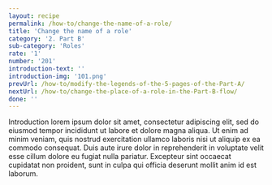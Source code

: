 ```yaml
---
layout: recipe
permalink: /how-to/change-the-name-of-a-role/
title: 'Change the name of a role'
category: '2. Part B'
sub-category: 'Roles'
rate: '1'
number: '201'
introduction-text: ''
introduction-img: '101.png'
prevUrl: /how-to/modify-the-legends-of-the-5-pages-of-the-Part-A/
nextUrl: /how-to/change-the-place-of-a-role-in-the-Part-B-flow/
done: ''
---
```


Introduction lorem ipsum dolor sit amet, consectetur adipiscing elit, sed do eiusmod tempor incididunt ut labore et dolore magna aliqua. Ut enim ad minim veniam, quis nostrud exercitation ullamco laboris nisi ut aliquip ex ea commodo consequat. Duis aute irure dolor in reprehenderit in voluptate velit esse cillum dolore eu fugiat nulla pariatur. Excepteur sint occaecat cupidatat non proident, sunt in culpa qui officia deserunt mollit anim id est laborum.

